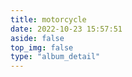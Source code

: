 ```yaml
---
title: motorcycle
date: 2022-10-23 15:57:51
aside: false
top_img: false
type: "album_detail"
---
```

